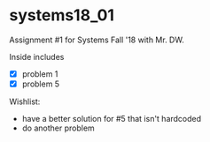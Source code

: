# systems18_01
Assignment #1 for Systems Fall '18 with Mr. DW.

Inside includes
- [x] problem 1
- [x] problem 5

Wishlist:
- have a better solution for #5 that isn't hardcoded
- do another problem
